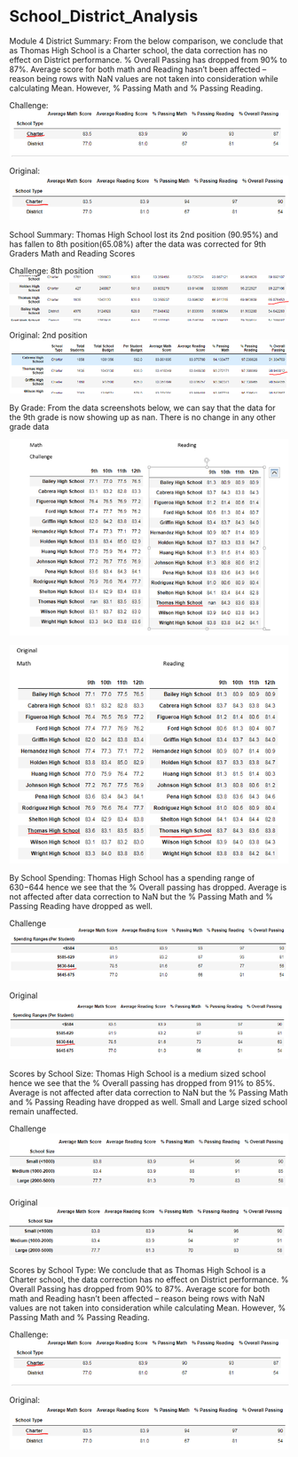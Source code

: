 # School_District_Analysis
Module 4
District Summary:
From the below comparison, we conclude that as Thomas High School is a Charter school, the data correction has no effect on District performance. % Overall Passing has dropped from 90% to 87%. Average score for both math and Reading hasn’t been affected – reason being rows with NaN values are not taken into consideration while calculating Mean. However, % Passing Math and % Passing Reading.

Challenge:
![alt text](https://github.com/29bharat/School_District_Analysis/blob/master/Images/District_Challenge.png)

Original:
![alt text](https://github.com/29bharat/School_District_Analysis/blob/master/Images/District_Original.png)

School Summary:
Thomas High School lost its 2nd position (90.95%) and has fallen to 8th position(65.08%) after the data was corrected for 9th Graders Math and Reading Scores

Challenge: 8th position
![alt text](https://github.com/29bharat/School_District_Analysis/blob/master/Images/Challenge%20School%20Summary.png)

Original: 2nd position
![alt text](https://github.com/29bharat/School_District_Analysis/blob/master/Images/Original%20School%20Summary.png)

By Grade:
From the data screenshots below, we can say that the data for the 9th grade is now showing up as nan. There is no change in any other grade data

![alt text](https://github.com/29bharat/School_District_Analysis/blob/master/Images/Challenge_Math_Reading.PNG)

![alt text](https://github.com/29bharat/School_District_Analysis/blob/master/Images/Original_Math_Reading.png)

By School Spending:
Thomas High School has a spending range of $630-$644 hence we see that the % Overall passing has dropped. Average is not affected after data correction to NaN but the % Passing Math and % Passing Reading have dropped as well.

Challenge
![alt text](https://github.com/29bharat/School_District_Analysis/blob/master/Images/Challenge%20Spending.png)

Original
![alt text](https://github.com/29bharat/School_District_Analysis/blob/master/Images/Original_Spending.png)

Scores by School Size: 
Thomas High School is a medium sized school hence we see that the % Overall passing has dropped from 91% to 85%. Average is not affected after data correction to NaN but the % Passing Math and % Passing Reading have dropped as well. Small and Large sized school remain unaffected.

Challenge 
![alt text](https://github.com/29bharat/School_District_Analysis/blob/master/Images/Challenge_School_Size.png)

Original
![alt text](https://github.com/29bharat/School_District_Analysis/blob/master/Images/Original_School_Size.png)

Scores by School Type:
  We conclude that as Thomas High School is a Charter school, the data correction has no effect on District performance. % Overall Passing has dropped from 90% to 87%. Average score for both math and Reading hasn’t been affected – reason being rows with NaN values are not taken into consideration while calculating Mean. However, % Passing Math and % Passing Reading.

Challenge:
![alt text](https://github.com/29bharat/School_District_Analysis/blob/master/Images/District_Challenge.png)

Original:
![alt text](https://github.com/29bharat/School_District_Analysis/blob/master/Images/District_Original.png)
